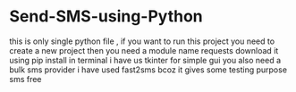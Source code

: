 # Send-SMS-using-Python
this is only single python file , if you want to run this project you need to create a new project
then you need a module name requests download it using pip install in terminal 
i have us tkinter for simple gui
you also need a bulk sms provider i have used fast2sms bcoz it gives some testing purpose sms free

